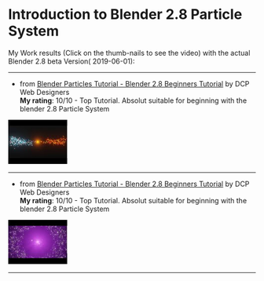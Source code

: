 # Introduction to Blender 2.8 Particle System

My Work results (Click on the thumb-nails to see the video) with the actual Blender 2.8 beta Version( 2019-06-01):

---

* from [Blender Particles Tutorial - Blender 2.8 Beginners Tutorial](https://www.youtube.com/watch?v=5kfy3wxicMw) by DCP Web Designers<br>
**My rating**: 10/10 - Top Tutorial. Absolut suitable for beginning with the blender 2.8 Particle System

[![](Particle/5kfy3wxicMw-Particle_Example.jpg)](http://www.youtube.com/watch?v=Bixx0DtcTJg)

---

* from [Blender Particles Tutorial - Blender 2.8 Beginners Tutorial](https://www.youtube.com/watch?v=WjA_mRwKu8c) by DCP Web Designers<br>
**My rating**: 10/10 - Top Tutorial. Absolut suitable for beginning with the blender 2.8 Particle System

[![](Particle/YtBKDztMfco-Particle_Sci-Fi_style_animation.jpg)](http://www.youtube.com/watch?v=YtBKDztMfco)

---
